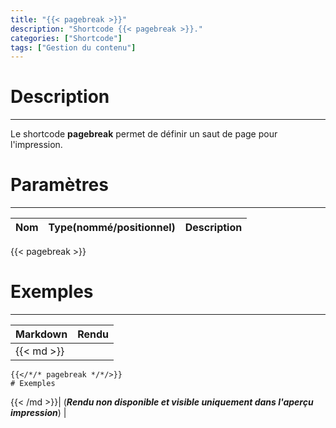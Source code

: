 ```yaml
---
title: "{{< pagebreak >}}"
description: "Shortcode {{< pagebreak >}}."
categories: ["Shortcode"]
tags: ["Gestion du contenu"]
---
```


# Description
---

Le shortcode **pagebreak** permet de définir un saut de page pour l'impression.

# Paramètres
---

| Nom | Type(nommé/positionnel) | Description |
| --- | ----------------------- | ----------- |

{{< pagebreak >}}
# Exemples
---

| Markdown | Rendu |
| -------- | ----- |
|{{< md >}}
```
{{</*/* pagebreak */*/>}}
# Exemples
```
{{< /md >}}| (***Rendu non disponible et visible uniquement dans l'aperçu impression***) |
